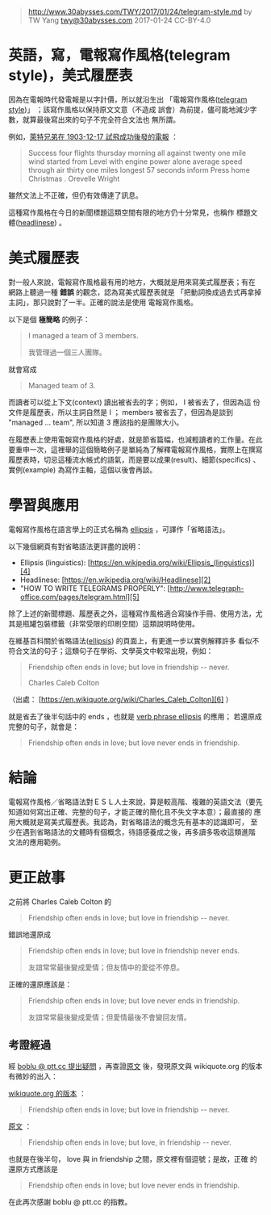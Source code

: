 ﻿> http://www.30abysses.com/TWY/2017/01/24/telegram-style.md
> by TW Yang <twy@30abysses.com> 2017-01-24 CC-BY-4.0

# 英語，寫，電報寫作風格(telegram style)，美式履歷表

因為在電報時代發電報是以字計價，所以就沿生出
「電報寫作風格([telegram style][1])」 ；該寫作風格以保持原文文意（不造成
誤會）為前提，儘可能地減少字數，就算最後寫出來的句子不完全符合文法也
無所謂。

例如，[萊特兄弟在 1903-12-17 試飛成功後發的電報][3] ：

> Success four flights thursday morning all against twenty one mile wind
> started from Level with engine power alone average speed through air
> thirty one miles longest 57 seconds inform Press home Christmas .
> Orevelle Wright

雖然文法上不正確，但仍有效傳達了訊息。

這種寫作風格在今日的新聞標題這類空間有限的地方仍十分常見，也稱作
標題文體([headlinese][2]) 。

[1]: https://en.wikipedia.org/wiki/Telegram_style
[2]: https://en.wikipedia.org/wiki/Headlinese
[3]: https://en.wikipedia.org/wiki/Telegram_style#Example



# 美式履歷表

對一般人來說，電報寫作風格最有用的地方，大概就是用來寫美式履歷表；有在
網路上聽過一種 **錯誤** 的觀念，認為寫美式履歷表就是
「把動詞換成過去式再拿掉主詞」，那只說對了一半。正確的說法是使用
電報寫作風格。

以下是個 **極簡略** 的例子：

> I managed a team of 3 members.
>
> 我管理過一個三人團隊。

就會寫成

> Managed team of 3.

而讀者可以從上下文(context) 讀出被省去的字；例如， I  被省去了，但因為這
份文件是履歷表，所以主詞自然是 I  ； members  被省去了，但因為是談到
"managed ... team", 所以知道 3  應該指的是團隊大小。

在履歷表上使用電報寫作風格的好處，就是節省篇幅，也減輕讀者的工作量。在此
要重申一次，這裡舉的這個簡略例子是單純為了解釋電報寫作風格，實際上在撰寫
履歷表時，切忌這種流水帳式的語氣，而是要以成果(result)、細節(specifics)
、實例(example) 為寫作主軸，這個以後會再談。



# 學習與應用

電報寫作風格在語言學上的正式名稱為 [ellipsis][4]  ，可譯作「省略語法」。

[4]: https://en.wikipedia.org/wiki/Ellipsis_(linguistics)

以下幾個網頁有對省略語法更詳盡的說明：

* Ellipsis (linguistics): [https://en.wikipedia.org/wiki/Ellipsis_(linguistics)][4]
* Headlinese: [https://en.wikipedia.org/wiki/Headlinese][2]
* "HOW TO WRITE TELEGRAMS PROPERLY": [http://www.telegraph-office.com/pages/telegram.html][5]

[5]: http://www.telegraph-office.com/pages/telegram.html

除了上述的新聞標題、履歷表之外，這種寫作風格適合寫操作手冊、使用方法，尤
其是瓶罐包裝標籤（非常受限的印刷空間）這類說明時使用。

在維基百科關於省略語法([ellipsis][4]) 的頁面上，有更進一步以實例解釋許多
看似不符合文法的句子；這類句子在學術、文學英文中較常出現，例如：

> Friendship often ends in love; but love in friendship -- never.
> 
> Charles Caleb Colton

（出處： [https://en.wikiquote.org/wiki/Charles_Caleb_Colton][6]  ）

[6]: https://en.wikiquote.org/wiki/Charles_Caleb_Colton

就是省去了後半句話中的 ends ，也就是 [verb phrase ellipsis][7]  的應用；
若還原成完整的句子，就會是：

> Friendship often ends in love; but love never ends in friendship.

[7]: https://en.wikipedia.org/wiki/Verb_phrase_ellipsis



# 結論

電報寫作風格／省略語法對ＥＳＬ人士來說，算是較高階、複雜的英語文法（要先
知道如何寫出正確、完整的句子，才能正確的簡化且不失文字本意）；最直接的
應用大概就是寫美式履歷表。我認為，對省略語法的概念先有基本的認識即可，
至少在遇到省略語法的文體時有個概念，待語感養成之後，再多讀多吸收這類進階
文法的應用範例。



# 更正啟事

之前將 Charles Caleb Colton 的

> Friendship often ends in love; but love in friendship -- never.

錯誤地還原成

> Friendship often ends in love; but love in friendship never ends.
>
> 友誼常常最後變成愛情；但友情中的愛從不停息。

正確的還原應該是：

> Friendship often ends in love; but love never ends in friendship.
>
> 友誼常常最後變成愛情；但愛情最後不會變回友情。

##  考證經過

經 [boblu @ ptt.cc 提出疑問][8] ，再查證[原文][9] 後，發現原文與
wikiquote.org 的版本有微妙的出入：

[8]: https://www.ptt.cc/bbs/Oversea_Job/M.1485260723.A.672.html
[9]: https://archive.org/details/laconormanythin11coltgoog

[wikiquote.org 的版本][6] ：

> Friendship often ends in love; but love in friendship -- never.

[原文][9] ：

> Friendship often ends in love; but love, in friendship -- never.

也就是在後半句， love 與 in friendship  之間，原文裡有個逗號；是故，正確
的還原方式應該是

> Friendship often ends in love; but love never ends in friendship.

在此再次感謝 boblu @ ptt.cc 的指教。
